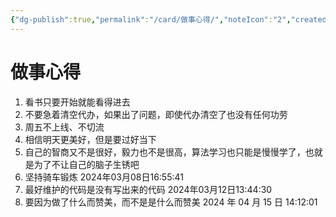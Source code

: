 ```yaml
---
{"dg-publish":true,"permalink":"/card/做事心得/","noteIcon":"2","created":"2024-03-08T16:51:12+08:00","updated":"2024-04-15T14:14:48+08:00"}
---
```



# 做事心得

1. 看书只要开始就能看得进去
2. 不要急着清空代办，如果出了问题，即使代办清空了也没有任何功劳
3. 周五不上线、不切流
4. 相信明天更美好，但是要过好当下
5. 自己的智商又不是很好，毅力也不是很高，算法学习也只能是慢慢学了，也就是为了不让自己的脑子生锈吧
6. 坚持骑车锻炼 2024年03月08日16:55:41
7. 最好维护的代码是没有写出来的代码 2024年03月12日13:44:30
8. 要因为做了什么而赞美，而不是是什么而赞美 2024 年 04 月 15 日 14:12:01
